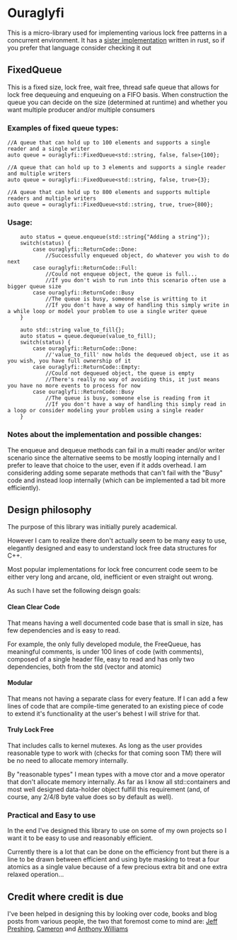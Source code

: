 # Ouraglyfi

This is a micro-library used for implementing various lock free patterns in a concurrent environment.
It has a [sister implementation](https://git.cerebralab.com/george/ouraglyfi_rust) written in rust, so if you prefer that language consider checking it out


## FixedQueue
This is a fixed size, lock free, wait free, thread safe queue that allows for lock free dequeuing and enqueuing on a FIFO basis.
When construction the queue you can decide on the size (determined at runtime) and whether you want multiple producer and/or multiple consumers

### Examples of fixed queue types:
```
//A queue that can hold up to 100 elements and supports a single reader and a single writer
auto queue = ouraglyfi::FixedQueue<std::string, false, false>{100};

//A queue that can hold up to 3 elements and supports a single reader and multiple writers
auto queue = ouraglyfi::FixedQueue<std::string, false, true>{3};

//A queue that can hold up to 800 elements and supports multiple readers and multiple writers
auto queue = ouraglyfi::FixedQueue<std::string, true, true>{800};
```

### Usage:

```
    auto status = queue.enqueue(std::string{"Adding a string"});
    switch(status) {
        case ouraglyfi::ReturnCode::Done:
            //Successfully enqueued object, do whatever you wish to do next
        case ouraglyfi::ReturnCode::Full:
            //Could not enqueue object, the queue is full...
            //If you don't wish to run into this scenario often use a bigger queue size
        case ouraglyfi::ReturnCode::Busy
            //The queue is busy, someone else is writting to it
            //If you don't have a way of handling this simply write in a while loop or model your problem to use a single writer queue
    }
```

```
    auto std::string value_to_fill{};
    auto status = queue.dequeue(value_to_fill);
    switch(status) {
        case ouraglyfi::ReturnCode::Done:
            //'value_to_fill' now holds the dequeued object, use it as you wish, you have full ownership of it
        case ouraglyfi::ReturnCode::Empty:
            //Could not dequeued object, the queue is empty
            //There's really no way of avoiding this, it just means you have no more events to process for now
        case ouraglyfi::ReturnCode::Busy
            //The queue is busy, someone else is reading from it
            //If you don't have a way of handling this simply read in a loop or consider modeling your problem using a single reader
    }
```

### Notes about the implementation and possible changes:

The enqueue and dequeue methods can fail in a multi reader and/or writer scenario since the alternative seems to be mostly looping internally and I prefer
to leave that choice to the user, even if it adds overhead. I am considering adding some separate methods that can't fail with the "Busy" code and instead
loop internally (which can be implemented a tad bit more efficiently).

## Design philosophy

The purpose of this library was initially purely academical.

However I cam to realize there don't actually seem to be many easy to use, elegantly designed and easy to understand lock free data structures for C++.

Most popular implementations for lock free concurrent code seem to be either very long and arcane, old, inefficient or even straight out wrong.

As such I have set the following deisgn goals:

#### Clean Clear Code
That means having a well documented code base that is small in size, has few dependencies and is easy to read.

For example, the only fully developed module, the FreeQueue, has meaningful comments, is under 100 lines of code (with comments), composed of a single header file, easy to read and has only two dependencies, both from the std (vector and atomic)

#### Modular
That means not having a separate class for every feature. If I can add a few lines of code that are compile-time generated to an existing piece of code
to extend it's functionality at the user's behest I will strive for that.

#### Truly Lock Free
That includes calls to kernel mutexes. As long as the user provides reasonable type to work with (checks for that coming soon TM) there will be
no need to allocate memory internally.

By "reasonable types" I mean types with a move ctor and a move operator that don't allocate memory internally. As far as I know all std::containers
and most well designed data-holder object fulfill this requirement (and, of course, any 2/4/8 byte value does so by default as well).

### Practical and Easy to use
In the end I've designed this library to use on some of my own projects so I want it to be easy to use and reasonably efficient.

Currently there is a lot that can be done on the efficiency front but there is a line to be drawn between efficient and using byte masking to
treat a four atomics as a single value because of a few precious extra bit and one extra relaxed operation...

## Credit where credit is due
I've been helped in designing this by looking over code, books and blog posts from various people, the two that foremost come to mind are:
[Jeff Preshing](https://github.com/preshing), [Cameron](https://github.com/cameron314) and [Anthony Williams](https://github.com/anthonywilliams)
